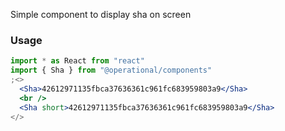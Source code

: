 Simple component to display sha on screen

### Usage

```jsx
import * as React from "react"
import { Sha } from "@operational/components"
;<>
  <Sha>42612971135fbca37636361c961fc683959803a9</Sha>
  <br />
  <Sha short>42612971135fbca37636361c961fc683959803a9</Sha>
</>
```
